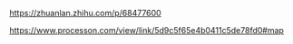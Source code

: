 https://zhuanlan.zhihu.com/p/68477600

https://www.processon.com/view/link/5d9c5f65e4b0411c5de78fd0#map